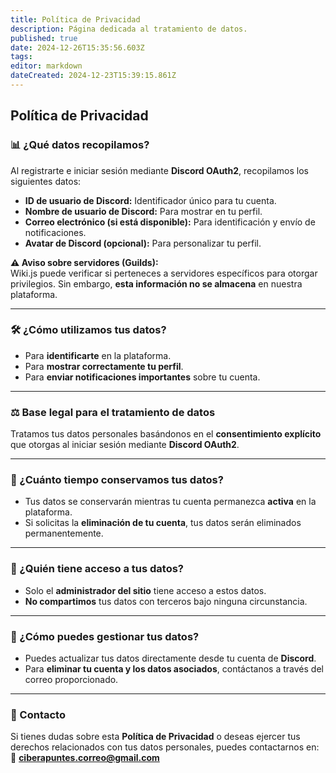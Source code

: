 ```yaml
---
title: Política de Privacidad
description: Página dedicada al tratamiento de datos.
published: true
date: 2024-12-26T15:35:56.603Z
tags: 
editor: markdown
dateCreated: 2024-12-23T15:39:15.861Z
---
```


## Política de Privacidad

### 📊 ¿Qué datos recopilamos?

Al registrarte e iniciar sesión mediante **Discord OAuth2**, recopilamos los siguientes datos:

- **ID de usuario de Discord:** Identificador único para tu cuenta.  
- **Nombre de usuario de Discord:** Para mostrar en tu perfil.  
- **Correo electrónico (si está disponible):** Para identificación y envío de notificaciones.  
- **Avatar de Discord (opcional):** Para personalizar tu perfil.  

**⚠️ Aviso sobre servidores (Guilds):**  
Wiki.js puede verificar si perteneces a servidores específicos para otorgar privilegios. Sin embargo, **esta información no se almacena** en nuestra plataforma.

---

### 🛠️ ¿Cómo utilizamos tus datos?

- Para **identificarte** en la plataforma.  
- Para **mostrar correctamente tu perfil**.  
- Para **enviar notificaciones importantes** sobre tu cuenta.

---

### ⚖️ Base legal para el tratamiento de datos

Tratamos tus datos personales basándonos en el **consentimiento explícito** que otorgas al iniciar sesión mediante **Discord OAuth2**.

---

### 📅 ¿Cuánto tiempo conservamos tus datos?

- Tus datos se conservarán mientras tu cuenta permanezca **activa** en la plataforma.  
- Si solicitas la **eliminación de tu cuenta**, tus datos serán eliminados permanentemente.

---

### 🔐 ¿Quién tiene acceso a tus datos?

- Solo el **administrador del sitio** tiene acceso a estos datos.  
- **No compartimos** tus datos con terceros bajo ninguna circunstancia.

---

### 📝 ¿Cómo puedes gestionar tus datos?

- Puedes actualizar tus datos directamente desde tu cuenta de **Discord**.  
- Para **eliminar tu cuenta y los datos asociados**, contáctanos a través del correo proporcionado.

---

### 📧 Contacto

Si tienes dudas sobre esta **Política de Privacidad** o deseas ejercer tus derechos relacionados con tus datos personales, puedes contactarnos en:  
📧 **ciberapuntes.correo@gmail.com**
